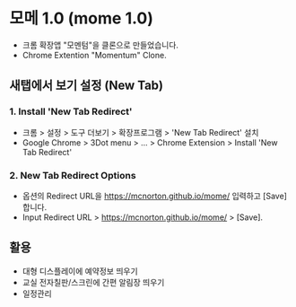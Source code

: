 # 모메 1.0 (mome 1.0)
* 크롬 확장앱 "모멘텀"을 클론으로 만들었습니다.
* Chrome Extention "Momentum" Clone.

## 새탭에서 보기 설정 (New Tab)
### 1. Install 'New Tab Redirect'
* 크롬 > 설정 > 도구 더보기 > 확장프로그램 > 'New Tab Redirect' 설치
* Google Chrome > 3Dot menu > ... > Chrome Extension > Install 'New Tab Redirect'

### 2. New Tab Redirect Options
* 옵션의 Redirect URL을 https://mcnorton.github.io/mome/ 입력하고 [Save] 합니다.
* Input Redirect URL > https://mcnorton.github.io/mome/ > [Save].

## 활용
* 대형 디스플레이에 예약정보 띄우기
* 교실 전자칠판/스크린에 간편 알림장 띄우기
* 일정관리

